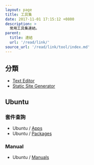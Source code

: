 ```yaml
---
layout: page
title: 工具集
date: 2017-11-01 17:15:12 +0800
description: >
  常用工具集連結。
parent:
  title: 連結
  url: '/read/link/'
source_url: '/read/link/tool/index.md'
---
```



## 分類

* [Text Editor](/note-ubuntu-17.10/read/link/tool/text-editor.html)
* [Static Site Generator](/note-ubuntu-17.10/read/link/tool/static-site-generator.html)


## Ubuntu

### 套件查詢

* Ubuntu / [Apps](https://apps.ubuntu.com/cat/)
* Ubuntu / [Packages](http://packages.ubuntu.com/)

### Manual

* Ubuntu / [Manuals](http://manpages.ubuntu.com/)
